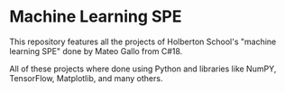 # Machine Learning SPE
This repository features all the projects of Holberton School's "machine learning SPE" done by Mateo Gallo from C#18.

All of these projects where done using Python and libraries like NumPY, TensorFlow, Matplotlib, and many others.
